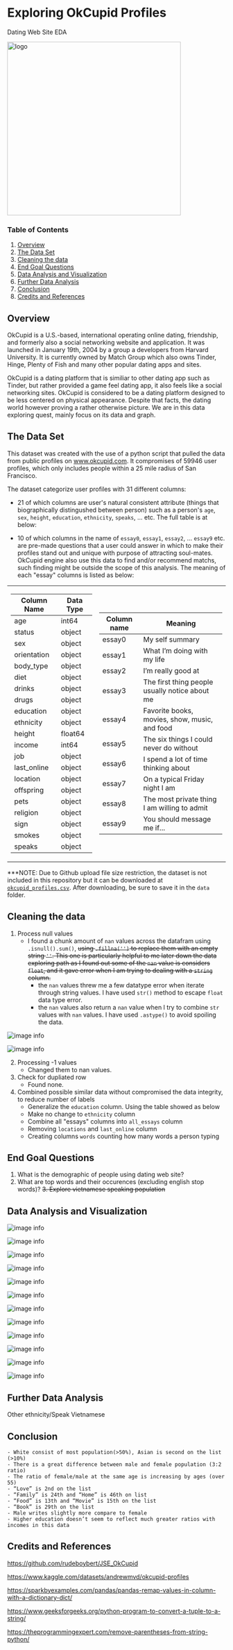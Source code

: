 # Exploring OkCupid Profiles
Dating Web Site EDA

<img src="./img/logo.png" alt="logo" width="400"/>

### Table of Contents
1. [Overview](#overview)
2. [The Data Set](#the-data-set)
3. [Cleaning the data](#cleaning-the-data)
4. [End Goal Questions](#end-goal-questions)
5. [Data Analysis and Visualization](#data-analysis-and-visualization)
6. [Further Data Analysis](#further-data-analysis)
7. [Conclusion](#conclusion)
8. [Credits and References](#credits-and-references)

## **Overview**
OkCupid is a U.S.-based, international operating online dating, friendship, and formerly also a social networking website and application. It was launched in January 19th, 2004 by a group a developers from Harvard University. It is currently owned by Match Group which also owns Tinder, Hinge, Plenty of Fish and many other popular dating apps and sites. 

OkCupid is a dating platform that is similiar to other dating app such as Tinder, but rather provided a game feel dating app, it also feels like a social networking sites. OkCupid is considered to be a dating platform designed to be less centered on physical appearance. Despite that facts, the dating world however proving a rather otherwise picture. We are in this data exploring quest, mainly focus on its data and graph.
## **The Data Set**
This dataset was created with the use of a python script that pulled the data from public profiles on www.okcupid.com. It compromises of 59946 user profiles, which only includes people within a 25 mile radius of San Francisco. 

The dataset categorize user profiles with 31 different columns: 
- 21 of which columns are user's natural consistent attribute (things that biographically distingushed between person) such as a person's `age`, `sex`, `height`, `education`, `ethnicity`, `speaks`, ... etc. The full table is at below:

- 10 of which columns in the name of `essay0`, `essay1`, `essay2`, ... `essay9` etc. are pre-made questions that a user could answer in which to make their profiles stand out and unique with purpose of attracting soul-mates. OkCupid engine also use this data to find and/or recommend matchs, such finding might be outside the scope of this analysis. The meaning of each "essay" columns is listed as below:

<table>
<tr><td>

| Column Name | Data Type |
|-------------|-----------|
| age         | int64     |
| status      | object    |
| sex         | object    |
| orientation | object    |
| body_type   | object    |
| diet        | object    |
| drinks      | object    |
| drugs       | object    |
| education   | object    |
| ethnicity   | object    |
| height      | float64   |
| income      | int64     |
| job         | object    |
| last_online | object    |
| location    | object    |
| offspring   | object    |
| pets        | object    |
| religion    | object    |
| sign        | object    |
| smokes      | object    |
| speaks      | object    |

</td><td>

| Column name | Meaning                                        |
|-------------|------------------------------------------------|
| essay0      | My self summary                                |
| essay1      | What I’m doing with my life                    |
| essay2      | I’m really good at                             |
| essay3      | The first thing people usually notice about me |
| essay4      | Favorite books, movies, show, music, and food  |
| essay5      | The six things I could never do without        |
| essay6      | I spend a lot of time thinking about           |
| essay7      | On a typical Friday night I am                 |
| essay8      | The most private thing I am willing to admit   |
| essay9      | You should message me if...                    |

</td></tr> </table>


***NOTE: Due to Github upload file size restriction, the dataset is not included in this repository but it can be downloaded at [`okcupid_profiles.csv`](https://www.kaggle.com/code/captainqq/dating-profiles-analysis-and-visualization/data). After downloading, be sure to save it in the `data` folder.

## **Cleaning the data**
1. Process null values
    - I found a chunk amount of `nan` values across the datafram using `.isnull().sum()`, ~~using `.fillna('')` to replace them with an empty string `''`. This one is particularly helpful to me later down the data exploring path as I found out some of the `nan` value is considers `float`, and it gave error when I am trying to dealing with a `string` column.~~
        - the `nan` values threw me a few datatype error when iterate through string values. I have used `str()` method to escape `float` data type error.
        - the `nan` values also return a `nan` value when I try to combine `str` values with `nan` values. I have used `.astype()` to avoid spoiling the data.

![image info](./img/null_valuess.png)

![image info](./img/negative_income.png)

2. Processing -1 values
    - Changed them to nan values.
2. Check for dupliated row
    - Found none.
3. Combined possible similar data without compromised the data integrity, to reduce number of labels
    - Generalize the `education` column. Using the table showed as below
    - Make no change to `ethnicity` column 
    - Combine all "essays" columns into `all_essays` column
    - Removing `locations` and `last_online` column
    - Creating columns `words` counting how many words a person typing

## **End Goal Questions**
1. What is the demographic of people using dating web site?
2. What are top words and their occurences (excluding english stop words)?
~~3. Explore vietnamese speaking population~~
## **Data Analysis and Visualization**

![image info](./img/gender.png)

![image info](./img/status.png)

![image info](./img/gender-Orientation.png)

![image info](./img/gender-ages.png)

![image info](./img/gender-height.png)

![image info](./img/gender-income.png)

![image info](./img/jobs.png)

![image info](./img/income-education.png)

![image info](./img/gender-words.png)

![image info](./img/education-words.png)

![image info](./img/Jobs-words.png)

![image info](./img/words.png)

## **Further Data Analysis**

Other ethnicity/Speak Vietnamese

## **Conclusion**

    - White consist of most population(>50%), Asian is second on the list (>10%)
    - There is a great difference between male and female population (3:2 ratio)
    - The ratio of female/male at the same age is increasing by ages (over 55)
    - “Love” is 2nd on the list
    - “Family” is 24th and “Home” is 46th on list
    - “Food” is 13th and “Movie” is 15th on the list
    - “Book” is 29th on the list
    - Male writes slightly more compare to female
    - Higher education doesn’t seem to reflect much greater ratios with incomes in this data

## **Credits and References**
https://github.com/rudeboybert/JSE_OkCupid

https://www.kaggle.com/datasets/andrewmvd/okcupid-profiles

https://sparkbyexamples.com/pandas/pandas-remap-values-in-column-with-a-dictionary-dict/

https://www.geeksforgeeks.org/python-program-to-convert-a-tuple-to-a-string/

https://theprogrammingexpert.com/remove-parentheses-from-string-python/